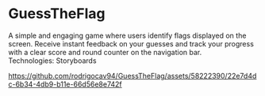 # GuessTheFlag

A simple and engaging game where users identify flags displayed on the screen. Receive instant feedback on your guesses and track your progress with a clear score and round counter on the navigation bar.
<br>
Technologies: Storyboards


https://github.com/rodrigocav94/GuessTheFlag/assets/58222390/22e7d4dc-6b34-4db9-b11e-66d56e8e742f

